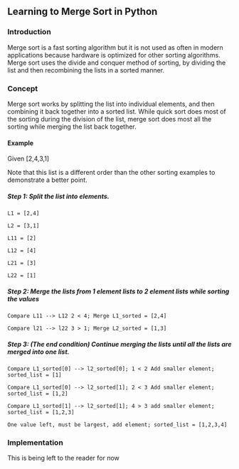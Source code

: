 ## Learning to Merge Sort in Python

### Introduction
  Merge sort is a fast sorting algorithm but it is not used as often in modern applications because hardware is optimized for other sorting algorithms.  Merge sort uses the divide and conquer method of sorting, by dividing the list and then recombining the lists in a sorted manner.

### Concept
  Merge sort works by splitting the list into individual elements, and then combining it back together into a sorted list.  While quick sort does most of the sorting during the division of the list, merge sort does most all the sorting while merging the list back together.

#### Example
Given [2,4,3,1]

Note that this list is a different order than the other sorting examples to demonstrate a better point.

##### Step 1: Split the list into elements.

  `L1 = [2,4]`

  `L2 = [3,1]`

  `L11 = [2]`

  `L12 = [4]`

  `L21 = [3]`

  `L22 = [1]`

##### Step 2: Merge the lists from 1 element lists to 2 element lists while sorting the values

  `Compare L11 --> L12 2 < 4; Merge L1_sorted = [2,4]`

  `Compare l21 --> l22 3 > 1; Merge L2_sorted = [1,3]`

##### Step 3: (The end condition) Continue merging the lists until all the lists are merged into one list.

  `Compare L1_sorted[0] --> l2_sorted[0]; 1 < 2 Add smaller element; sorted_list = [1]`

  `Compare L1_sorted[0] --> l2_sorted[1]; 2 < 3 Add smaller element; sorted_list = [1,2]`

  `Compare L1_sorted[1] --> l2_sorted[1]; 4 > 3 add smaller element; sorted_list = [1,2,3]`
  
  `One value left, must be largest, add element; sorted_list = [1,2,3,4]`


### Implementation

  This is being left to the reader for now
